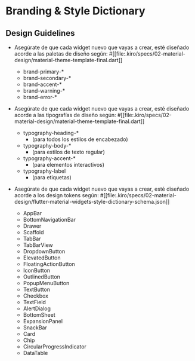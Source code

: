 # Branding & Style Dictionary

## Design Guidelines

- Asegúrate de que cada widget nuevo que vayas a crear, esté diseñado acorde a las paletas de diseño según: #[[file:.kiro/specs/02-material-design/material-theme-template-final.dart]]
    - brand-primary-*
    - brand-secondary-*
    - brand-accent-*
    - brand-warning-*
    - brand-error-*

- Asegúrate de que cada widget nuevo que vayas a crear, esté diseñado acorde a las tipografías de diseño según: #[[file:.kiro/specs/02-material-design/material-theme-template-final.dart]]
    - typography-heading-*
        - (para todos los estilos de encabezado)
    - typography-body-*
        - (para estilos de texto regular)
    - typography-accent-*
        - (para elementos interactivos)
    - typography-label
        - (para etiquetas)

- Asegúrate de que cada widget nuevo que vayas a crear, esté diseñado acorde a los design tokens según: #[[file:.kiro/specs/02-material-design/flutter-material-widgets-style-dictionary-schema.json]]
    - AppBar
    - BottomNavigationBar
    - Drawer
    - Scaffold
    - TabBar
    - TabBarView
    - DropdownButton
    - ElevatedButton
    - FloatingActionButton
    - IconButton
    - OutlinedButton
    - PopupMenuButton
    - TextButton
    - Checkbox
    - TextField
    - AlertDialog
    - BottomSheet
    - ExpansionPanel
    - SnackBar
    - Card
    - Chip
    - CircularProgressIndicator
    - DataTable